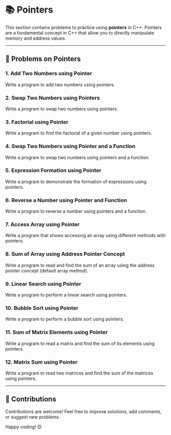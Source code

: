 # 📚 Pointers

This section contains problems to practice using **pointers** in C++. Pointers are a fundamental concept in C++ that allow you to directly manipulate memory and address values.

---

## 🚀 Problems on Pointers

### 1. **Add Two Numbers using Pointer**  
   Write a program to add two numbers using pointers.

### 2. **Swap Two Numbers using Pointers**  
   Write a program to swap two numbers using pointers.

### 3. **Factorial using Pointer**  
   Write a program to find the factorial of a given number using pointers.

### 4. **Swap Two Numbers using Pointer and a Function**  
   Write a program to swap two numbers using pointers and a function.

### 5. **Expression Formation using Pointer**  
   Write a program to demonstrate the formation of expressions using pointers.

### 6. **Reverse a Number using Pointer and Function**  
   Write a program to reverse a number using pointers and a function.

### 7. **Access Array using Pointer**  
   Write a program that shows accessing an array using different methods with pointers.

### 8. **Sum of Array using Address Pointer Concept**  
   Write a program to read and find the sum of an array using the address pointer concept (default array method).

### 9. **Linear Search using Pointer**  
   Write a program to perform a linear search using pointers.

### 10. **Bubble Sort using Pointer**  
   Write a program to perform a bubble sort using pointers.

### 11. **Sum of Matrix Elements using Pointer**  
   Write a program to read a matrix and find the sum of its elements using pointers.

### 12. **Matrix Sum using Pointer**  
   Write a program to read two matrices and find the sum of the matrices using pointers.

---

## 🤝 Contributions

Contributions are welcome! Feel free to improve solutions, add comments, or suggest new problems.

Happy coding! 😊
